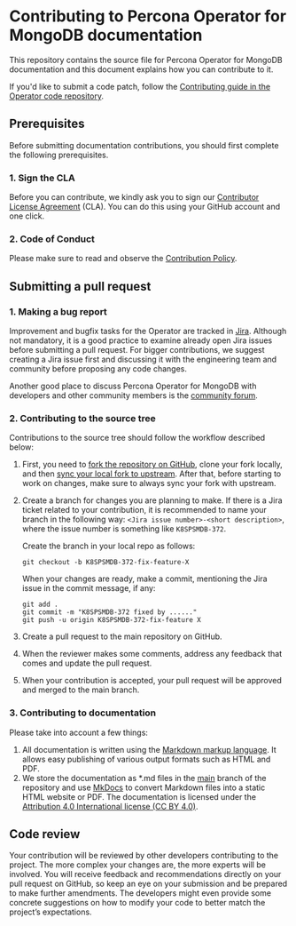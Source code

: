 # Contributing to Percona Operator for MongoDB documentation

This repository contains the source file for Percona Operator for MongoDB documentation and this document explains how you can contribute to it.

If you'd like to submit a code patch, follow the [Contributing guide in the Operator code repository](https://github.com/percona/percona-server-mongodb-operator/blob/main/CONTRIBUTING.md).

## Prerequisites

Before submitting documentation contributions, you should first complete the following prerequisites.

### 1. Sign the CLA

Before you can contribute, we kindly ask you to sign our [Contributor License Agreement](https://cla-assistant.percona.com/percona/percona-server-mongodb-operator) (CLA). You can do this using your GitHub account and one click.

### 2. Code of Conduct

Please make sure to read and observe the [Contribution Policy](code-of-conduct.md).

## Submitting a pull request

### 1. Making a bug report

Improvement and bugfix tasks for the Operator are tracked in [Jira](https://Jira.percona.com/projects/K8SPSMDB/issues). Although not mandatory, it is a good practice to examine already open Jira issues before submitting a pull request. For bigger contributions, we suggest creating a Jira issue first and discussing it with the engineering team and community before proposing any code changes.

Another good place to discuss Percona Operator for MongoDB with developers and other community members is the [community forum](https://forums.percona.com/categories/kubernetes-operator-percona-server-mongodb).

### 2. Contributing to the source tree

Contributions to the source tree should follow the workflow described below:

1. First, you need to [fork the repository on GitHub](https://docs.github.com/en/github/collaborating-with-issues-and-pull-requests/syncing-a-fork), clone your fork locally, and then [sync your local fork to upstream](https://docs.github.com/en/github/collaborating-with-issues-and-pull-requests/syncing-a-fork). After that, before starting to work on changes, make sure to always sync your fork with upstream. 
2. Create a branch for changes you are planning to make. If there is a Jira ticket related to your contribution, it is recommended to name your branch in the following way: `<Jira issue number>-<short description>`, where the issue number is something like `K8SPSMDB-372`.

   Create the branch in your local repo as follows:

   ```
   git checkout -b K8SPSMDB-372-fix-feature-X
   ```

   When your changes are ready, make a commit, mentioning the Jira issue in the commit message, if any:

   ```
   git add .
   git commit -m "K8SPSMDB-372 fixed by ......"
   git push -u origin K8SPSMDB-372-fix-feature X
   ```

3. Create a pull request to the main repository on GitHub.
4. When the reviewer makes some comments, address any feedback that comes and update the pull request.
5. When your contribution is accepted, your pull request will be approved and merged to the main branch.

### 3. Contributing to documentation

Please take into account a few things:

1. All documentation is written using the [Markdown markup language](https://en.wikipedia.org/wiki/Markdown). It allows easy publishing of various output formats such as HTML and PDF.
2. We store the documentation as *.md files in the [main](https://github.com/percona/k8spg-docs/tree/main) branch of the repository and use [MkDocs](https://www.mkdocs.org/) to convert Markdown files into a static HTML website or PDF. The documentation is licensed under the [Attribution 4.0 International license (CC BY 4.0)](https://creativecommons.org/licenses/by/4.0/).

## Code review

Your contribution will be reviewed by other developers contributing to the project. The more complex your changes are, the more experts will be involved. You will receive feedback and recommendations directly on your pull request on GitHub, so keep an eye on your submission and be prepared to make further amendments. The developers might even provide some concrete suggestions on how to modify your code to better match the project’s expectations.
